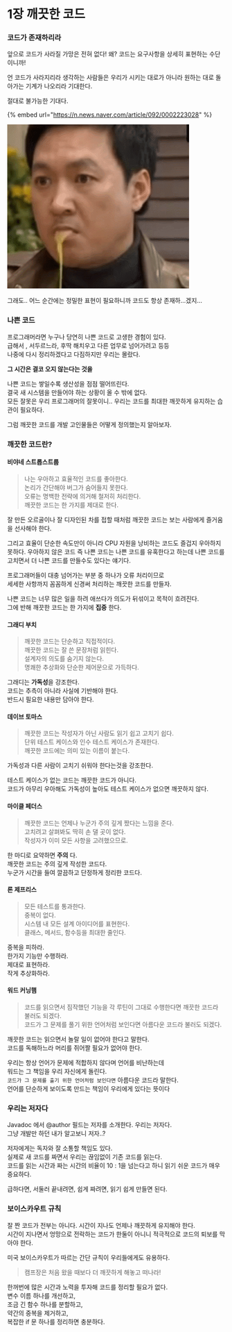 # 1장 깨끗한 코드

### 코드가 존재하리라

앞으로 코드가 사라질 가망은 전혀 없다! 왜? 코드는 요구사항을 상세히 표현하는 수단이니까!

언 코드가 사라지리라 생각하는 사람들은 우리가 시키는 대로가 아니라 원하는 대로 돌아가는 기계가 나오리라 기대한다.

절대로 불가능한 기대다.

{% embed url="https://n.news.naver.com/article/092/0002223028" %}

![](<../../.gitbook/assets/image (1) (1).png>)

그래도.. 어느 순간에는 정밀한 표현이 필요하니까 코드도 항상 존재하...겠지...



### 나쁜 코드

프로그래머라면 누구나 당연히 나쁜 코드로 고생한 경험이 있다.\
급해서 , 서두르느라, 후딱 해치우고 다른 업무로 넘어가려고 등등\
나중에 다시 정리하겠다고 다짐하지만 우리는 몰랐다.

**그 시간은 결코 오지 않는다는 것을**

나쁜 코드는 쌓일수록 생산성을 점점 떨어뜨린다.\
결국 새 시스템을 만들어야 하는 상황이 올 수 밖에 없다.\
모든 잘못은 우리 프로그래머의 잘못이니.. 우리는 코드를 최대한 깨끗하게 유지하는 습관이 필요하다.

그럼 깨끗한 코드를 개발 고인물들은 어떻게 정의했는지 알아보자.

### 깨끗한 코드란?

#### 비야네 스트롭스트룹

> 나는 우아하고 효율적인 코드를 좋아한다.\
> 논리가 간단해야 버그가 숨어들지 못한다.\
> 오류는 명백한 전략에 의거해 철저히 처리한다.\
> 깨끗한 코드는 한 가지를 제대로 한다.

잘 만든 오르골이나 잘 디자인된 차를 접할 때처럼 깨끗한 코드는 보는 사람에게 즐거움을 선사해야 한다.

그리고 효율이 단순한 속도만이 아니라 CPU 자원을 낭비하는 코드도 즐겁지 우아하지 못하다. 우아하지 않은 코드 즉 나쁜 코드는 나쁜 코드를 유혹한다고 하는데 나쁜 코드를 고치면서 더 나쁜 코드를 만들수도 있다는 얘기다.

프로그래머들이 대충 넘어가는 부분 중 하나가 오류 처리이므로\
세세한 사항까지 꼼꼼하게 신경써 처리하는 깨끗한 코드를 만들자.

나쁜 코드는 너무 많은 일을 하려 애쓰다가 의도가 뒤섞이고 목적이 흐려진다.\
그에 반해 깨끗한 코드는 한 가지에 **집중** 한다.

#### 그래디 부치

> 깨끗한 코드는 단순하고 직접적이다.\
> 깨끗한 코드는 잘 쓴 문장처럼 읽힌다.\
> 설계자의 의도를 숨기지 않는다.\
> 명쾌한 추상화와 단순한 제어문으로 가득하다.

그래디는 **가독성**을 강조한다.\
코드는 추측이 아니라 사실에 기반해야 한다.\
반드시 필요한 내용만 담아야 한다.

#### 데이브 토마스

> 깨끗한 코드는 작성자가 아닌 사람도 읽기 쉽고 고치기 쉽다.\
> 단위 테스트 케이스와 인수 테스트 케이스가 존재한다.\
> 깨끗한 코드에는 의미 있는 이름이 붙는다.

가독성과 다른 사람이 고치기 쉬워야 한다는것을 강조한다.

테스트 케이스가 없는 코드는 깨끗한 코드가 아니다.\
코드가 아무리 우아해도 가독성이 높아도 테스트 케이스가 없으면 깨끗하지 않다.

#### 마이클 페더스

> 깨끗한 코드는 언제나 누군가 주의 깊게 짰다는 느낌을 준다.\
> 고치려고 살펴봐도 딱히 손 댈 곳이 없다.\
> 작성자가 이미 모든 사항을 고려했으므로.

한 마디로 요약하면 **주의** 다.\
깨끗한 코드는 주의 깊게 작성한 코드다.\
누군가 시간을 들여 깔끔하고 단정하게 정리한 코드다.

#### 론 제프리스

> 모든 테스트를 통과한다.\
> 중복이 없다.\
> 시스템 내 모든 설계 아이디어를 표현한다.\
> 클래스, 메서드, 함수등을 최대한 줄인다.

중복을 피하라.\
한가지 기능만 수행하라.\
제대로 표현하라.\
작게 추상화하라.

#### 워드 커닝햄

> 코드를 읽으면서 짐작했던 기능을 각 루틴이 그대로 수행한다면 깨끗한 코드라 불러도 되겠다.\
> 코드가 그 문제를 풀기 위한 언어처럼 보인다면 아름다운 코드라 불러도 되겠다.

깨끗한 코드는 읽으면서 놀랄 일이 없어야 한다고 말한다.\
코드를 독해하느라 머리를 쥐어짤 필요가 없어야 한다.

우리는 항상 언어가 문제에 적합하지 않다며 언어를 비난하는데\
워드는 그 책임을 우리 자신에게 돌린다.\
`코드가 그 문제를 출기 위한 언어처럼 보인다면` 아름다운 코드라 말한다.\
언어를 단순하게 보이도록 만드는 책임이 우리에게 있다는 뜻이다

### 우리는 저자다

Javadoc 에서 @author 필드는 저자를 소개한다. 우리는 저자다.\
그냥 개발만 하던 내가 알고보니 저자..?

저자에게는 독자와 잘 소통할 책임도 있다.\
실제로 새 코드를 짜면서 우리는 끊임없이 기존 코드를 읽는다.\
코드를 읽는 시간과 짜는 시간의 비율이 10 : 1을 넘는다고 하니 읽기 쉬운 코드가 매우 중요하다.

급하다면, 서둘러 끝내려면, 쉽게 짜려면,  읽기 쉽게 만들면 된다.

### 보이스카우트 규칙

잘 짠 코드가 전부는 아니다. 시간이 지나도 언제나 깨끗하게 유지해야 한다.\
시간이 지나면서 엉망으로 전락하는 코드가 한둘이 아니니 적극적으로 코드의 퇴보를 막아야 한다.

미국 보이스카우트가 따르는 간단 규칙이 우리들에게도 유용하다.

> 캠프장은 처음 왔을 때보다 더 깨끗하게 해놓고 떠나라!

한꺼번에 많은 시간과 노력을 투자해 코드를 정리할 필요가 없다.\
변수 이름 하나를 개선하고,\
조금 긴 함수 하나를 분할하고,\
약간의 중복을 제거하고,\
복잡한 if 문 하나를 정리하면 충분하다.

